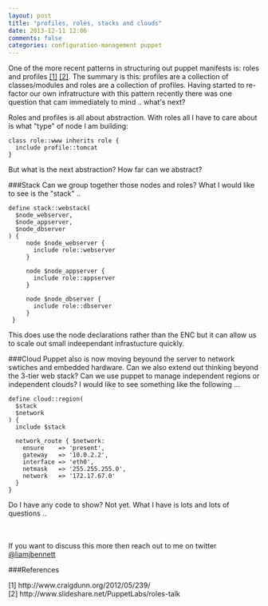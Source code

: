 ```yaml
---
layout: post
title: "profiles, roles, stacks and clouds"
date: 2013-12-11 12:06
comments: false
categories: configuration-management puppet  
---
```

One of the more recent patterns in structuring out puppet manifests is: roles and profiles [[1]](#968504594f013f0067f2c0f7ec5c5fb8) [[2]](#9031aeaf735f6dffb9872a8328853a5f). The summary is this: profiles are a collection of classes/modules and roles are a collection of profiles. Having started to re-factor our own infratructure with this pattern recently there was one question that cam immediately to mind .. what's next?

Roles and profiles is all about abstraction. With roles all I have to care about is what "type" of node I am building:

    class role::www inherits role {
      include profile::tomcat
    }

But what is the next abstraction? How far can we abstract?

###Stack
Can we group together those nodes and roles? What I would like to see is the "stack" ..

    define stack::webstack(
      $node_webserver,
      $node_appserver,
      $node_dbserver
    ) {
         node $node_webserver {
           include role::webserver
         }

         node $node_appserver {
           include role::appserver
         }

         node $node_dbserver {
           include role::dbserver
         }
     }

This does use the node declarations rather than the ENC but it can allow us to scale out small indeependant infrastucture quickly.

###Cloud
Puppet also is now moving beyound the server to network swtiches and embedded hardware. Can we also extend out thinking beyond the 3-tier web stack? Can we use puppet to manage independent regions or independent clouds? I would like to see something like the following ...

    define cloud::region(
      $stack
      $network
    ) {
      include $stack

      network_route { $network:
        ensure    => 'present',
        gateway   => '10.0.2.2',
        interface => 'eth0',
        netmask   => '255.255.255.0',
        network   => '172.17.67.0'
      }
    }

Do I have any code to show? Not yet. What I have is lots and lots of questions ..

<br/><br/>
If you want to discuss this more then reach out to me on twitter <a href="https://twitter.com/liamjbennett">@liamjbennett</a>

###References
<ul style="list-style-type: none; padding:0; margin:0;">
  <li>
    <a name="968504594f013f0067f2c0f7ec5c5fb8">[1] http://www.craigdunn.org/2012/05/239/ </a>
  </li>
  <li>
    <a name="9031aeaf735f6dffb9872a8328853a5f">[2] http://www.slideshare.net/PuppetLabs/roles-talk </a>
  </li>
</ul>

